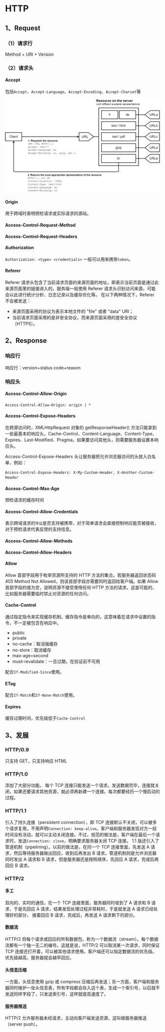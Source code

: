 # HTTP

## 1、Request

### （1）请求行

Method + URI + Version

### （2）请求头

#### Accept

包括`Accept`、`Accept-Language`、`Accept-Encoding`、`Accept-Charset`等

<img src="./img/httpnegoserver.png" alt="img" style="zoom:50%;" />

#### Origin

用于跨域时表明预检请求或实际请求的源站。

#### Access-Control-Request-Method

#### Access-Control-Request-Headers

#### Authorization

`Authorization: <type> <credentials>`
一般可以用来携带`token`。

#### Referer

Referer 请求头包含了当前请求页面的来源页面的地址，即表示当前页面是通过此来源页面里的链接进入的。服务端一般使用 Referer 请求头识别访问来源，可能会以此进行统计分析、日志记录以及缓存优化等。
在以下两种情况下，Referer 不会被发送：

- 来源页面采用的协议为表示本地文件的 "file" 或者 "data" URI；
- 当前请求页面采用的是非安全协议，而来源页面采用的是安全协议（HTTPS）。

## 2、Response

### 响应行

响应行：version+status code+reason

### 响应头

#### Access-Control-Allow-Origin

`Access-Control-Allow-Origin: origin | *`

#### Access-Control-Expose-Headers

在跨源访问时，XMLHttpRequest 对象的 getResponseHeader() 方法只能拿到一些最基本的响应头，Cache-Control、Content-Language、Content-Type、Expires、Last-Modified、Pragma，如果要访问其他头，则需要服务器设置本响应头。

Access-Control-Expose-Headers 头让服务器把允许浏览器访问的头放入白名单，例如：

```text
Access-Control-Expose-Headers: X-My-Custom-Header, X-Another-Custom-Header
```

#### Access-Control-Max-Age

预检请求的缓存时间

#### Access-Control-Allow-Credentials

表示跨域请求的`凭证`是否支持被携带，对于简单请求会直接控制响应能否被接收，对于预检请求代表反馈的支持信息。

#### Access-Control-Allow-Methods

#### Access-Control-Allow-Headers

#### Allow

Allow 首部字段用于枚举资源所支持的 HTTP 方法的集合。若服务器返回状态码 405 Method Not Allowed，则该首部字段亦需要同时返回给客户端。如果 Allow 首部字段的值为空，说明资源不接受使用任何 HTTP 方法的请求。这是可能的，比如服务器需要临时禁止对资源的任何访问。

#### Cache-Control

通过指定指令来实现缓存机制。缓存指令是单向的，这意味着在请求中设置的指令，不一定被包含在响应中。

- public
- private
- no-cache：取消强缓存
- no-store：取消缓存
- max-age=second
- must-revalidate：一旦过期，在验证前不可用

配合`If-Modified-Since`使用。

#### ETag

配合`If-Match`和`If-None-Match`使用。

#### Expires

缓存过期时间，优先级低于`Cache-Control`

## 3、发展

### HTTP/0.9

只支持 GET，只支持响应 HTML

### HTTP/1.0

添加了大部分功能。
每个 TCP 连接只能发送一个请求。发送数据完毕，连接就关闭，如果还要请求其他资源，就必须再新建一个连接。每次都要经历一个慢启动的过程。

### HTTP/1.1

引入了持久连接（persistent connection），即 TCP 连接默认不关闭，可以被多个请求复用，不用声明`Connection: keep-alive`。客户端和服务器发现对方一段时间没有活动，就可以主动关闭连接。不过，规范的做法是，客户端在最后一个请求时，发送`Connection: close`，明确要求服务器关闭 TCP 连接。
1.1 版还引入了管道机制（pipelining）。以前的做法是，在同一个 TCP 连接里面，先发送 A 请求，然后等待服务器做出回应，收到后再发出 B 请求。管道机制则是允许浏览器同时发出 A 请求和 B 请求，但是服务器还是按照顺序，先回应 A 请求，完成后再回应 B 请求。

### HTTP/2

#### 多工

双向的、实时的通信，在一个 TCP 连接里面，服务器同时收到了 A 请求和 B 请求，于是先回应 A 请求，结果发现处理过程非常耗时，于是就发送 A 请求已经处理好的部分， 接着回应 B 请求，完成后，再发送 A 请求剩下的部分。

#### 数据流

HTTP/2 将每个请求或回应的所有数据包，称为一个数据流（stream）。每个数据流都有一个独一无二的编号。这就是说，HTTP/2 可以取消某一次请求，同时保证 TCP 连接还打开着，可以被其他请求使用。客户端还可以指定数据流的优先级。优先级越高，服务器就会越早回应。

#### 头信息压缩

一方面，头信息使用 gzip 或 compress 压缩后再发送；另一方面，客户端和服务器同时维护一张头信息表，所有字段都会存入这个表，生成一个索引号，以后就不发送同样字段了，只发送索引号，这样就提高速度了。

#### 服务器推送
HTTP/2 允许服务器未经请求，主动向客户端发送资源，这叫做服务器推送（server push）。